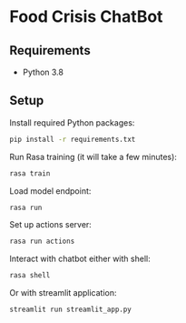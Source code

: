 # Food Crisis ChatBot

## Requirements

- Python 3.8

## Setup

Install required Python packages: 
```bash
pip install -r requirements.txt
```

Run Rasa training (it will take a few minutes):

```bash
rasa train
```

Load model endpoint:

```bash
rasa run
```

Set up actions server:

```bash
rasa run actions
```

Interact with chatbot either with shell:

```bash
rasa shell
```

Or with streamlit application:
```bash 
streamlit run streamlit_app.py
```
